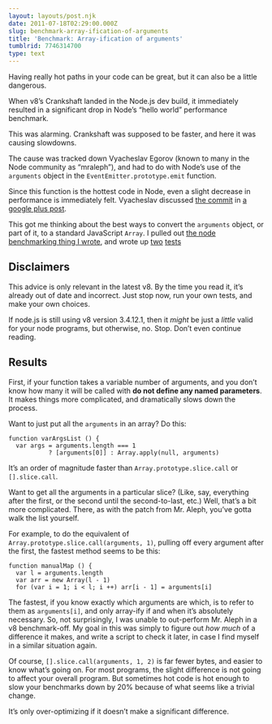 ```yaml
---
layout: layouts/post.njk
date: 2011-07-18T02:29:00.000Z
slug: benchmark-array-ification-of-arguments
title: 'Benchmark: Array-ification of arguments'
tumblrid: 7746314700
type: text
---
```

<p>Having really hot paths in your code can be great, but it can also be a little dangerous.</p>

<p>When v8&rsquo;s Crankshaft landed in the Node.js dev build, it immediately resulted in a significant drop in Node&rsquo;s &ldquo;hello world&rdquo; performance benchmark.</p>

<p>This was alarming.  Crankshaft was supposed to be faster, and here it was causing slowdowns.</p>

<p>The cause was tracked down Vyacheslav Egorov (known to many in the Node community as &ldquo;mraleph&rdquo;), and had to do with Node&rsquo;s use of the <code>arguments</code> object in the <code>EventEmitter.prototype.emit</code> function.</p>

<p>Since this function is the hottest code in Node, even a slight decrease in performance is immediately felt.  Vyacheslav discussed <a href="https://github.com/joyent/node/commit/91f1b250ecb4fb8151cd17423dd4460652d0ce97">the commit</a> in <a href="https://plus.google.com/111090511249453178320/posts/ikjTyY6UKcE">a google plus post</a>.</p>

<p>This got me thinking about the best ways to convert the <code>arguments</code> object, or part of it, to a standard JavaScript <code>Array</code>.  I pulled out <a href="https://raw.github.com/isaacs/node-bench">the node benchmarking thing I wrote</a>, and wrote up <a href="https://raw.github.com/isaacs/node-bench/master/examples/array-ify.js">two</a> <a href="https://raw.github.com/isaacs/node-bench/master/examples/array-ify-offset.js">tests</a></p>

<h2>Disclaimers</h2>

<p>This advice is only relevant in the latest v8.  By the time you read it, it&rsquo;s already out of date and incorrect.  Just stop now, run your own tests, and make your own choices.</p>

<p>If node.js is still using v8 version 3.4.12.1, then it <em>might</em> be just a <em>little</em> valid for your node programs, but otherwise, no.  Stop.  Don&rsquo;t even continue reading.</p>

<h2>Results</h2>

<p>First, if your function takes a variable number of arguments, and you don&rsquo;t know how many it will be called with <strong>do not define any named parameters</strong>.  It makes things more complicated, and dramatically slows down the process.</p>

<p>Want to just put all the <code>arguments</code> in an array?  Do this:</p>

<pre><code>function varArgsList () {
  var args = arguments.length === 1
           ? [arguments[0]] : Array.apply(null, arguments)
</code></pre>

<p>It&rsquo;s an order of magnitude faster than <code>Array.prototype.slice.call</code> or <code>[].slice.call</code>.</p>

<p>Want to get all the arguments in a particular slice?  (Like, say, everything after the first, or the second until the second-to-last, etc.)  Well, that&rsquo;s a bit more complicated.  There, as with the patch from Mr. Aleph, you&rsquo;ve gotta walk the list yourself.</p>

<p>For example, to do the equivalent of <code>Array.prototype.slice.call(arguments, 1)</code>, pulling off every argument after the first, the fastest method seems to be this:</p>

<pre><code>function manualMap () {
  var l = arguments.length
  var arr = new Array(l - 1)
  for (var i = 1; i &lt; l; i ++) arr[i - 1] = arguments[i]
</code></pre>

<p>The fastest, if you know exactly which arguments are which, is to refer to them as <code>arguments[i]</code>, and only array-ify if and when it&rsquo;s absolutely necessary.  So, not surprisingly, I was unable to out-perform Mr. Aleph in a v8 benchmark-off.  My goal in this was simply to figure out <em>how much</em> of a difference it makes, and write a script to check it later, in case I find myself in a similar situation again.</p>

<p>Of course, <code>[].slice.call(arguments, 1, 2)</code> is far fewer bytes, and easier to know what&rsquo;s going on.  For most programs, the slight difference is not going to affect your overall program.  But sometimes hot code is hot enough to slow your benchmarks down by 20% because of what seems like a trivial change.</p>

<p>It&rsquo;s only over-optimizing if it doesn&rsquo;t make a significant difference.</p>
